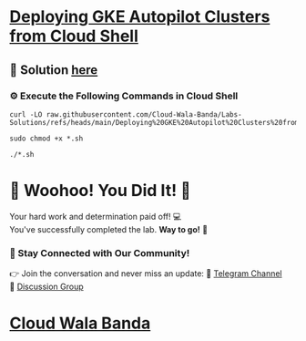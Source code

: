 # [Deploying GKE Autopilot Clusters from Cloud Shell](https://www.cloudskillsboost.google/focuses/72688?parent=catalog)

## 🔑 Solution [here](https://youtu.be/10CDDIGUX7I)

### ⚙️ Execute the Following Commands in Cloud Shell

```
curl -LO raw.githubusercontent.com/Cloud-Wala-Banda/Labs-Solutions/refs/heads/main/Deploying%20GKE%20Autopilot%20Clusters%20from%20Cloud%20Shell/shell.sh

sudo chmod +x *.sh

./*.sh
```

# 🎉 Woohoo! You Did It! 🎉  

Your hard work and determination paid off! 💻  
You've successfully completed the lab. **Way to go!** 🚀

### 💬 Stay Connected with Our Community!  
👉 Join the conversation and never miss an update:  📢 [Telegram Channel](https://t.me/cloudwalabanda)  
👥 [Discussion Group](https://t.me/cloudwalabandachats)  

# [Cloud Wala Banda](https://www.youtube.com/@cloudwalabanda)
